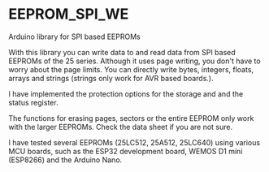 # EEPROM_SPI_WE
Arduino library for SPI based EEPROMs

With this library you can write data to and read data from SPI based EEPROMs of the 25 series. Although it uses page writing, you don't have to worry about the page limits. You can directly write bytes, integers, floats, arrays and strings (strings only work for AVR based boards.).

I have implemented the protection options for the storage and and the status register. 

The functions for erasing pages, sectors or the entire EEPROM only work with the larger EEPROMs. Check the data sheet if you are not sure. 

I have tested several EEPROMs (25LC512, 25A512, 25LC640) using various MCU boards, such as the ESP32 development board, WEMOS D1 mini (ESP8266) and the Arduino Nano. 
